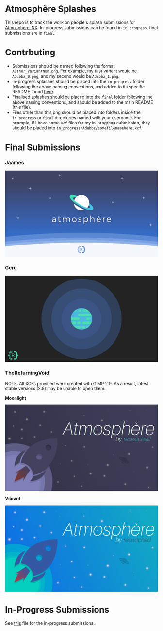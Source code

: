 # Atmosphère Splashes

This repo is to track the work on people's splash submissions for [Atmosphère-NX](https://github.com/SciresM/Atmosphere-NX). In-progress submissions can be found in `in_progress`, final submissions are in `final`.

# Contrbuting

* Submissions should be named following the format `Author_VariantNum.png`. For example, my first variant would be `Adubbz_0.png`, and my second would be `Adubbz_1.png`. 
* In-progress splashes should be placed into the `in_progress` folder following the above naming conventions, and added to its specific README found [here](https://github.com/Adubbz/Atmosphere-Splashes/tree/master/in_progress/Readme.md).
* Finalised splashes should be placed into the `final` folder following the above naming conventions, and should be added to the main README (this file).
* Files other than this png should be placed into folders inside the `in_progress` or `final` directories named with your username. For example, if I have some `xcf` files for my in-progress submission, they should be placed into `in_progress/Adubbz/somefilenamehere.xcf`.

# Final Submissions

### Jaames

![Jaames](https://raw.githubusercontent.com/Adubbz/Atmosphere-Splashes/master/final/jaames_0.png)

### Gerd

![Gerd](https://raw.githubusercontent.com/Adubbz/Atmosphere-Splashes/master/final/Gerd_0.png)

### TheReturningVoid

NOTE: All XCFs provided were created with GIMP 2.9. As a result, latest stable versions (2.8) may be unable to open them.

**Moonlight**

![TheReturningVoid-Moonlight](https://raw.githubusercontent.com/Adubbz/Atmosphere-Splashes/master/final/TheReturningVoid_0.png)

**Vibrant**

![TheReturningVoid-Vibrant](https://raw.githubusercontent.com/Adubbz/Atmosphere-Splashes/master/final/TheReturningVoid_1.png)

# In-Progress Submissions

See [this](https://github.com/Adubbz/Atmosphere-Splashes/tree/master/in_progress/Readme.md) file for the in-progress submissions.
